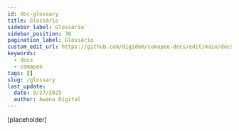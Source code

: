 ```yaml
---
id: doc-glossary
title: Glossário
sidebar_label: Glossário
sidebar_position: 38
pagination_label: Glossário
custom_edit_url: https://github.com/digidem/comapeo-docs/edit/main/docs/glossary.md
keywords:
  - docs
  - comapeo
tags: []
slug: /glossary
last_update:
  date: 9/27/2025
  author: Awana Digital
---
```


[placeholder]

